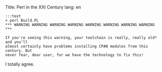 Title: Perl in the XXI Century
lang: en


    :::text
    + perl Build.PL
    *** WARNING WARNING WARNING WARNING WARNING WARNING WARNING WARNING ***

    If you're seeing this warning, your toolchain is really, really old* and you'll
    almost certainly have problems installing CPAN modules from this century. But
    never fear, dear user, for we have the technology to fix this!


I totally agree.
